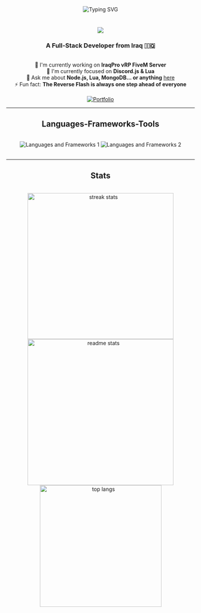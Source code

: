 <div align="center">
    <img src="https://readme-typing-svg.herokuapp.com?font=Architects+Daughter&color=7AF79A&size=30&lines=Hey!+I'm+Abdullah!;Full+Stack+Developer...;" alt="Typing SVG" />
</div>

<h1 align="center">
    <img src="https://readme-typing-svg.herokuapp.com/?font=Righteous&size=35&center=true&vCenter=true&width=500&height=70&duration=4000&lines=Hi+There!+👋;+I'm+Abdullah!;" />
</h1>

<h3 align="center">A Full-Stack Developer from Iraq 🇮🇶</h3>

<br />

<div align="center">
    🔭 I'm currently working on <strong>IraqPro vRP FiveM Server</strong><br>
    🌱 I'm currently focused on <strong>Discord.js & Lua</strong><br>
    💬 Ask me about <strong>Node.js, Lua, MongoDB... or anything</strong> <a href="https://github.com/abdullahjxa/abdullahjxa/issues" target="_blank">here</a><br>
    ⚡ Fun fact: <strong>The Reverse Flash is always one step ahead of everyone</strong>
</div>
<br/>
<div align="center">
    <a href="https://jxa.world" target="_blank">
        <img src="https://img.shields.io/badge/Portfolio-FF5722?style=for-the-badge&logo=todoist&logoColor=white" alt="Portfolio" />
    </a>
</div>

<hr />
<h2 align="center">Languages-Frameworks-Tools</h2>
<br />
<div align="center">
    <img src="https://skillicons.dev/icons?i=react,bootstrap,mui,html,css,vscode,github,figma,tailwind,git,r" alt="Languages and Frameworks 1" />
    <img src="https://skillicons.dev/icons?i=nodejs,python,javascript,typescript,express,firebase,mongodb,c,java,nextjs,mysql,flask" alt="Languages and Frameworks 2" />
</div>
<br />
<hr />
<h2 align="center">Stats</h2>
<br>
<div align="center">
    <img width="390" src="https://github-readme-streak-stats-salesp07.vercel.app/?user=abdullahjxa&count_private=true&theme=react&border_radius=10" alt="streak stats" />
    <img width="390" src="https://github-readme-stats-salesp07.vercel.app/api?username=abdullahjxa&count_private=true&show_icons=true&theme=react&rank_icon=github&border_radius=10" alt="readme stats" />
    <br />
    <img width="325" align="center" src="https://github-readme-stats-salesp07.vercel.app/api/top-langs/?username=abdullahjxa&hide=HTML&langs_count=8&layout=compact&theme=react&border_radius=10&size_weight=0.5&count_weight=0.5&exclude_repo=github-readme-stats" alt="top langs" />
</div>
